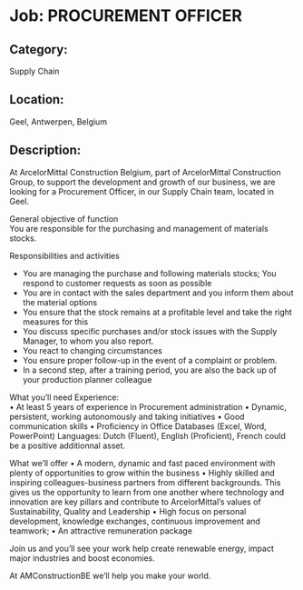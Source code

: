 # Job: PROCUREMENT OFFICER
## Category: 
Supply Chain
## Location: 
Geel, Antwerpen, Belgium
## Description:
At ArcelorMittal Construction Belgium, part of ArcelorMittal Construction Group, to support the development and growth of our business, we are looking for a Procurement Officer, in our Supply Chain team, located in Geel.
 
General objective of function    
You are responsible for the purchasing and management of materials stocks.
 
Responsibilities and activities    
- You are managing the purchase and following materials stocks; You respond to customer requests as soon as possible
- You are in contact with the sales department and you inform them about the material options
- You ensure that the stock remains at a profitable level and take the right measures for this
- You discuss specific purchases and/or stock issues with the Supply Manager, to whom you also report.
- You react to changing circumstances
- You ensure proper follow-up in the event of a complaint or problem.
- In a second step, after a training period, you are also the back up of your production planner colleague 
 
What you’ll need
Experience:  
• At least 5 years of experience in Procurement administration
• Dynamic, persistent, working autonomously and taking initiatives
• Good communication skills
• Proficiency in Office Databases (Excel, Word, PowerPoint)
Languages: Dutch (Fluent), English (Proficient), French could be a positive additionnal asset.
     
What we’ll offer
  • A modern, dynamic and fast paced environment with plenty of opportunities to grow within the business
• Highly skilled and inspiring colleagues-business partners from different backgrounds. This gives us the opportunity to learn from one another where technology and innovation are key pillars and contribute to ArcelorMittal’s values of Sustainability, Quality and Leadership
• High focus on personal development, knowledge exchanges, continuous improvement and teamwork;
• An attractive remuneration package
 
Join us and you’ll see your work help create renewable energy, impact major industries and boost economies. 
 
At AMConstructionBE we’ll help you make your world.
 
